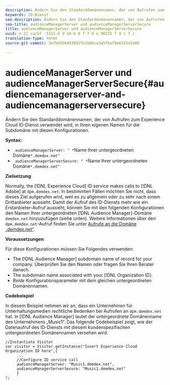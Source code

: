 ```yaml
---
description: Ändern Sie den Standarddomänennamen, der von Aufrufen zum Experience Cloud ID-Dienst verwendet wird, in Ihren eigenen Namen für die Subdomäne mit diesen Konfigurationen.
keywords: ID-Dienst
seo-description: Ändern Sie den Standarddomänennamen, der von Aufrufen zum Experience Cloud ID-Dienst verwendet wird, in Ihren eigenen Namen für die Subdomäne mit diesen Konfigurationen.
seo-title: audienceManagerServer und audienceManagerServerSecure
title: audienceManagerServer und audienceManagerServerSecure
uuid: e 21 cacbf -5151-4 d 34-b 0 f 7-9 e 90275 f 4 c 7 c
translation-type: tm+mt
source-git-commit: 3e7b49564938527e1b6bca3a5fbaf9eb141d2e06

---
```



# audienceManagerServer und audienceManagerServerSecure{#audiencemanagerserver-and-audiencemanagerserversecure}

Ändern Sie den Standarddomänennamen, der von Aufrufen zum Experience Cloud ID-Dienst verwendet wird, in Ihren eigenen Namen für die Subdomäne mit diesen Konfigurationen.

**Syntax:**

* ` audienceManagerServer: " *`Name Ihrer untergeordneten Domäne`*.demdex.net"`
* ` audienceManagerServerSecure: " *`Name Ihrer untergeordneten Domäne`*.demdex.net"`

**Zielsetzung**

Normally, the [!DNL Experience Cloud] ID service makes calls to [!DNL Adobe] at `dpm.demdex.net`. In bestimmten Fällen möchten Sie nicht, dass dieses Ziel aufgerufen wird, weil es zu allgemein oder zu sehr nach einem Drittanbieter aussieht. Damit der Aufruf des ID-Diensts mehr wie ein Erstanbieter-Aufruf aussieht, können Sie mit den folgenden Konfigurationen den Namen Ihrer untergeordneten [!DNL Audience Manager]-Domäne `demdex.net` hinzuzufügen (siehe unten). Weitere Informationen über den `dpm.demdex.net`-Aufruf finden Sie unter [Aufrufe an die Domäne „demdex.net“](https://marketing.adobe.com/resources/help/en_US/aam/demdex-calls.html).

**Voraussetzungen**

Für diese Konfigurationen müssen Sie Folgendes verwenden:

* The [!DNL Audience Manager] subdomain name of record for your company. Überprüfen Sie den Namen oder fragen Sie Ihren Berater danach.
* The subdomain name associated with your [!DNL Organization ID].
* *Beide* Konfigurationsparameter mit dem gleichen untergeordneten Domänennamen.

**Codebeispiel**

In diesem Beispiel nehmen wir an, dass ein Unternehmen für Unterhaltungsmedien rechtliche Bedenken bei Aufrufen an `dpm.demdex.net` hat. In [!DNL Audience Manager] lautet der untergeordnete Domänenname des Unternehmens „Music1“. Das folgende Codebeispiel zeigt, wie der Datenaufruf des ID-Diensts mit diesem kundenspezifischen untergeordneten Domänennamen versehen wird.

```
//Instantiate Visitor 
var visitor = Visitor.getInstance("Insert Experience Cloud Organization ID here",{ 
     ... 
     //Configure ID service call 
     audienceManagerServer: "Music1.demdex.net", 
     audienceManagerServerSecure: "Music1.demdex.net" 
     } 
);
```

